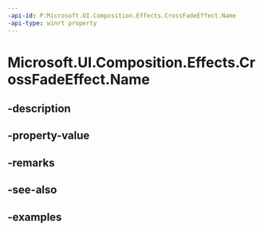 ```yaml
---
-api-id: P:Microsoft.UI.Composition.Effects.CrossFadeEffect.Name
-api-type: winrt property
---
```


<!-- Property syntax.
public string Name { get;  set; }
-->

# Microsoft.UI.Composition.Effects.CrossFadeEffect.Name

## -description

## -property-value

## -remarks

## -see-also

## -examples

